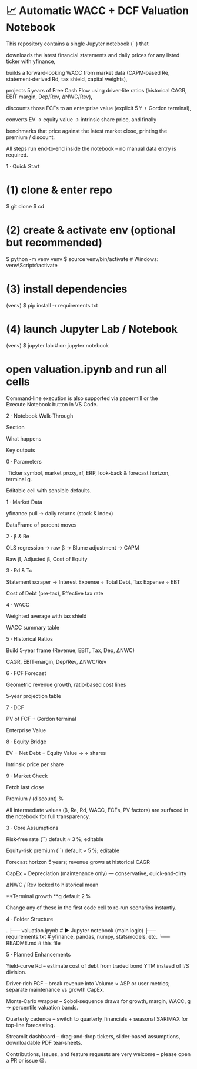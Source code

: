 # 📈 Automatic WACC + DCF Valuation Notebook

This repository contains a single Jupyter notebook (``) that

downloads the latest financial statements and daily prices for any listed ticker with yfinance,

builds a forward‑looking WACC from market data (CAPM‑based Re, statement‑derived Rd, tax shield, capital weights),

projects 5 years of Free Cash Flow using driver‑lite ratios (historical CAGR, EBIT margin, Dep/Rev, ΔNWC/Rev),

discounts those FCFs to an enterprise value (explicit 5 Y + Gordon terminal),

converts EV → equity value → intrinsic share price, and finally

benchmarks that price against the latest market close, printing the premium / discount.

All steps run end‑to‑end inside the notebook – no manual data entry is required.

1 · Quick Start

# (1) clone & enter repo
$ git clone <repo-url>
$ cd <repo>

# (2) create & activate env (optional but recommended)
$ python -m venv venv
$ source venv/bin/activate         # Windows: venv\Scripts\activate

# (3) install dependencies
(venv) $ pip install -r requirements.txt

# (4) launch Jupyter Lab / Notebook
(venv) $ jupyter lab   # or:  jupyter notebook

# open valuation.ipynb and run all cells

Command‑line execution is also supported via papermill or the Execute Notebook button in VS Code.

2 · Notebook Walk‑Through

Section

What happens

Key outputs

0 · Parameters

 Ticker symbol, market proxy, rf, ERP, look‑back & forecast horizon, terminal g.

Editable cell with sensible defaults.

1 · Market Data

yfinance pull → daily returns (stock & index)

DataFrame of percent moves

2 · β & Re

OLS regression → raw β → Blume adjustment → CAPM

Raw β, Adjusted β, Cost of Equity

3 · Rd & Tc

Statement scraper → Interest Expense ÷ Total Debt, Tax Expense ÷ EBT

Cost of Debt (pre‑tax), Effective tax rate

4 · WACC

Weighted average with tax shield

WACC summary table

5 · Historical Ratios

Build 5‑year frame (Revenue, EBIT, Tax, Dep, ΔNWC)

CAGR, EBIT‑margin, Dep/Rev, ΔNWC/Rev

6 · FCF Forecast

Geometric revenue growth, ratio‑based cost lines

5‑year projection table

7 · DCF

PV of FCF + Gordon terminal

Enterprise Value

8 · Equity Bridge

EV − Net Debt = Equity Value → ÷ shares

Intrinsic price per share

9 · Market Check

Fetch last close

Premium / (discount) %

All intermediate values (β, Re, Rd, WACC, FCFs, PV factors) are surfaced in the notebook for full transparency.

3 · Core Assumptions

Risk‑free rate (``) default ≈ 3 %; editable

Equity‑risk premium (``) default ≈ 5 %; editable

Forecast horizon 5 years; revenue grows at historical CAGR

CapEx = Depreciation (maintenance only) — conservative, quick‑and‑dirty

ΔNWC / Rev locked to historical mean

**Terminal growth **g default 2 %

Change any of these in the first code cell to re‑run scenarios instantly.

4 · Folder Structure

.
├── valuation.ipynb          # ▶ Jupyter notebook (main logic)
├── requirements.txt         # yfinance, pandas, numpy, statsmodels, etc.
└── README.md                # this file

5 · Planned Enhancements

Yield‑curve Rd – estimate cost of debt from traded bond YTM instead of I/S division.

Driver‑rich FCF – break revenue into Volume × ASP or user metrics; separate maintenance vs growth CapEx.

Monte‑Carlo wrapper – Sobol‑sequence draws for growth, margin, WACC, g → percentile valuation bands.

Quarterly cadence – switch to quarterly_financials + seasonal SARIMAX for top‑line forecasting.

Streamlit dashboard – drag‑and‑drop tickers, slider‑based assumptions, downloadable PDF tear‑sheets.

Contributions, issues, and feature requests are very welcome – please open a PR or issue 😃.
